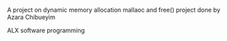 A project on dynamic memory allocation mallaoc and free()
project done by Azara Chibueyim

ALX software programming
